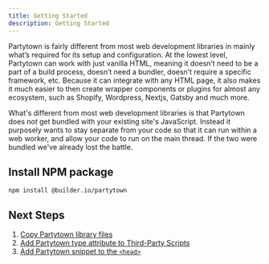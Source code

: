 ```yaml
---
title: Getting Started
description: Getting Started
---
```


Partytown is fairly different from most web development libraries in mainly what’s required for its setup and configuration. At the lowest level, Partytown can work with just vanilla HTML, meaning it doesn’t need to be a part of a build process, doesn’t need a bundler, doesn’t require a specific framework, etc. Because it can integrate with any HTML page, it also makes it much easier to then create wrapper components or plugins for almost any ecosystem, such as Shopify, Wordpress, Nextjs, Gatsby and much more.

What's different from most web development libraries is that Partytown does _not_ get bundled with your existing site's JavaScript. Instead it purposely wants to stay separate from your code so that it can run within a web worker, and allow your code to run on the main thread. If the two were bundled we've already lost the battle.

## Install NPM package

```
npm install @builder.io/partytown
```

## Next Steps

1. [Copy Partytown library files](/copy-library-files)
1. [Add Partytown type attribute to Third-Party Scripts](/partytown-scripts)
1. [Add Partytown snippet to the `<head>`](/integrations)
